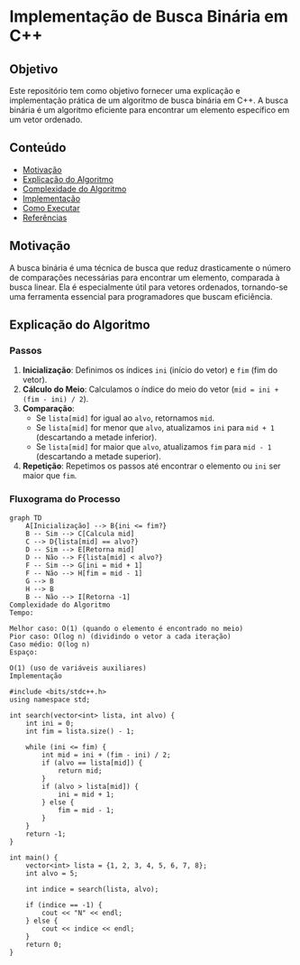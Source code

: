 # Implementação de Busca Binária em C++

## Objetivo
Este repositório tem como objetivo fornecer uma explicação e implementação prática de um algoritmo de busca binária em C++. A busca binária é um algoritmo eficiente para encontrar um elemento específico em um vetor ordenado.

## Conteúdo
- [Motivação](#motivação)
- [Explicação do Algoritmo](#explicação-do-algoritmo)
- [Complexidade do Algoritmo](#complexidade-do-algoritmo)
- [Implementação](#implementação)
- [Como Executar](#como-executar)
- [Referências](#referências)

## Motivação
A busca binária é uma técnica de busca que reduz drasticamente o número de comparações necessárias para encontrar um elemento, comparada à busca linear. Ela é especialmente útil para vetores ordenados, tornando-se uma ferramenta essencial para programadores que buscam eficiência.

## Explicação do Algoritmo
### Passos
1. **Inicialização**: Definimos os índices `ini` (início do vetor) e `fim` (fim do vetor).
2. **Cálculo do Meio**: Calculamos o índice do meio do vetor (`mid = ini + (fim - ini) / 2`).
3. **Comparação**:
   - Se `lista[mid]` for igual ao `alvo`, retornamos `mid`.
   - Se `lista[mid]` for menor que `alvo`, atualizamos `ini` para `mid + 1` (descartando a metade inferior).
   - Se `lista[mid]` for maior que `alvo`, atualizamos `fim` para `mid - 1` (descartando a metade superior).
4. **Repetição**: Repetimos os passos até encontrar o elemento ou `ini` ser maior que `fim`.

### Fluxograma do Processo
```mermaid
graph TD
    A[Inicialização] --> B{ini <= fim?}
    B -- Sim --> C[Calcula mid]
    C --> D{lista[mid] == alvo?}
    D -- Sim --> E[Retorna mid]
    D -- Não --> F{lista[mid] < alvo?}
    F -- Sim --> G[ini = mid + 1]
    F -- Não --> H[fim = mid - 1]
    G --> B
    H --> B
    B -- Não --> I[Retorna -1]
Complexidade do Algoritmo
Tempo:

Melhor caso: O(1) (quando o elemento é encontrado no meio)
Pior caso: O(log n) (dividindo o vetor a cada iteração)
Caso médio: O(log n)
Espaço:

O(1) (uso de variáveis auxiliares)
Implementação

#include <bits/stdc++.h>
using namespace std;

int search(vector<int> lista, int alvo) {
    int ini = 0;
    int fim = lista.size() - 1;

    while (ini <= fim) {
        int mid = ini + (fim - ini) / 2;
        if (alvo == lista[mid]) {
            return mid;
        }
        if (alvo > lista[mid]) {
            ini = mid + 1;
        } else {
            fim = mid - 1;
        }
    }
    return -1;
}

int main() {
    vector<int> lista = {1, 2, 3, 4, 5, 6, 7, 8};
    int alvo = 5;

    int indice = search(lista, alvo);

    if (indice == -1) {
        cout << "N" << endl;
    } else {
        cout << indice << endl;
    }
    return 0;
}
